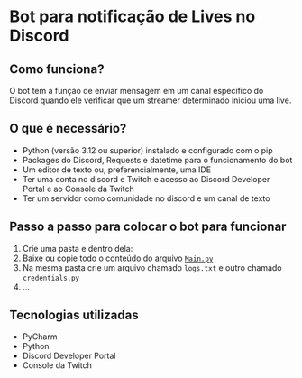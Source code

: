# Bot para notificação de Lives no Discord

## Como funciona?

O bot tem a função de enviar mensagem em um canal específico do Discord quando ele verificar que um streamer determinado
iniciou uma live.

## O que é necessário?

- Python (versão 3.12 ou superior) instalado e configurado com o pip
- Packages do Discord, Requests e datetime para o funcionamento do bot
- Um editor de texto ou, preferencialmente, uma IDE
- Ter uma conta no discord e Twitch e acesso ao Discord Developer Portal e ao Console da Twitch
- Ter um servidor como comunidade no discord e um canal de texto

## Passo a passo para colocar o bot para funcionar

1. Crie uma pasta e dentro dela:
2. Baixe ou copie todo o conteúdo do arquivo [`Main.py`](Main.py)
3. Na mesma pasta crie um arquivo chamado `logs.txt` e outro chamado `credentials.py`
4. ...

## Tecnologias utilizadas

- PyCharm
- Python
- Discord Developer Portal
- Console da Twitch